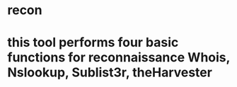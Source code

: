 # recon
# this tool performs four basic functions for reconnaissance Whois, Nslookup, Sublist3r, theHarvester

